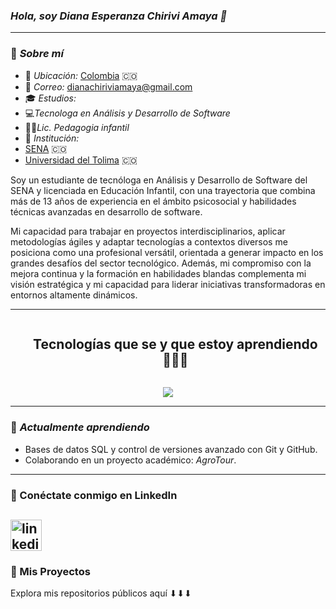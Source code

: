 ### *Hola, soy Diana Esperanza Chirivi Amaya 👋*  

---

### 💃 *Sobre mí*  

- 📍 *Ubicación:* <a href="https://www.google.com/maps/search/Colombia/" target="_blank">Colombia</a> 🇨🇴  
- 📧 *Correo:* [dianachiriviamaya@gmail.com](mailto:dianachiriviamaya@gmail.com)  
- 🎓 *Estudios:*
- 💻*Tecnologa en Análisis y Desarrollo de Software*
- 👩‍🏫*Lic. Pedagogia infantil*  
- 🏫 *Institución:*
- [SENA](https://www.sena.edu.co/) 🇨🇴
- [Universidad del Tolima](http://www.ut.edu.co/) 🇨🇴

Soy un estudiante de tecnóloga en Análisis y Desarrollo de Software del SENA y licenciada en Educación Infantil, con una trayectoria que combina más de 13 años de experiencia en el ámbito psicosocial y habilidades técnicas avanzadas en desarrollo de software. 

Mi capacidad para trabajar en proyectos interdisciplinarios, aplicar metodologías ágiles y adaptar tecnologías a contextos diversos me posiciona como una profesional versátil, orientada a generar impacto en los grandes desafíos del sector tecnológico. Además, mi compromiso con la mejora continua y la formación en habilidades blandas complementa mi visión estratégica y mi capacidad para liderar iniciativas transformadoras en entornos altamente dinámicos.

---

<!--h1 without bottom border-->
<div id="user-content-toc">
  <ul align="center">
    <summary><h2 style="display: inline-block">Tecnologías que se y que estoy aprendiendo👨🏻‍💻</h2></summary>
  </ul>
</div>
<!--tech stack icons-->
<p align="center">
  <a href="https://skillicons.dev">
    <img src="https://skillicons.dev/icons?i=git,github,mysql,html,css,vscode&perline=14" />
  </a>
</p>

---

### 🌟 *Actualmente aprendiendo*  
  
- Bases de datos SQL y control de versiones avanzado con Git y GitHub.   
- Colaborando en un proyecto académico: *AgroTour*.  

---

### 📇 Conéctate conmigo en LinkedIn  

<a href="https://www.linkedin.com/in/d14n4-3sp3r4nz4-ch1r1v1-4m4y4-ab6060255/" target="blank"><img align="center" src="https://user-images.githubusercontent.com/88904952/234979284-68c11d7f-1acc-4f0c-ac78-044e1037d7b0.png" alt="linkedin" height="50" width="50" /></a>
---

### 📂 Mis Proyectos  

Explora mis repositorios públicos aquí ⬇⬇⬇
